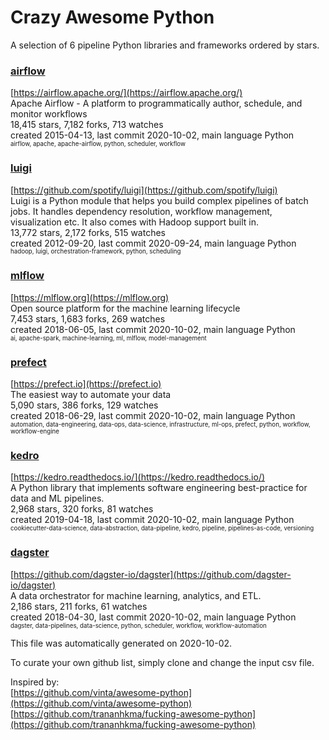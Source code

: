 # Crazy Awesome Python
A selection of 6 pipeline Python libraries and frameworks ordered by stars.  


### [airflow](https://github.com/apache/airflow)  
[https://airflow.apache.org/](https://airflow.apache.org/)  
Apache Airflow - A platform to programmatically author, schedule, and monitor workflows  
18,415 stars, 7,182 forks, 713 watches  
created 2015-04-13, last commit 2020-10-02, main language Python  
<sub><sup>airflow, apache, apache-airflow, python, scheduler, workflow</sup></sub>


### [luigi](https://github.com/spotify/luigi)  
[https://github.com/spotify/luigi](https://github.com/spotify/luigi)  
Luigi is a Python module that helps you build complex pipelines of batch jobs. It handles dependency resolution, workflow management, visualization etc. It also comes with Hadoop support built in.   
13,772 stars, 2,172 forks, 515 watches  
created 2012-09-20, last commit 2020-09-24, main language Python  
<sub><sup>hadoop, luigi, orchestration-framework, python, scheduling</sup></sub>


### [mlflow](https://github.com/mlflow/mlflow)  
[https://mlflow.org](https://mlflow.org)  
Open source platform for the machine learning lifecycle  
7,453 stars, 1,683 forks, 269 watches  
created 2018-06-05, last commit 2020-10-02, main language Python  
<sub><sup>ai, apache-spark, machine-learning, ml, mlflow, model-management</sup></sub>


### [prefect](https://github.com/PrefectHQ/prefect)  
[https://prefect.io](https://prefect.io)  
The easiest way to automate your data  
5,090 stars, 386 forks, 129 watches  
created 2018-06-29, last commit 2020-10-02, main language Python  
<sub><sup>automation, data-engineering, data-ops, data-science, infrastructure, ml-ops, prefect, python, workflow, workflow-engine</sup></sub>


### [kedro](https://github.com/quantumblacklabs/kedro)  
[https://kedro.readthedocs.io/](https://kedro.readthedocs.io/)  
A Python library that implements software engineering best-practice for data and ML pipelines.  
2,968 stars, 320 forks, 81 watches  
created 2019-04-18, last commit 2020-10-02, main language Python  
<sub><sup>cookiecutter-data-science, data-abstraction, data-pipeline, kedro, pipeline, pipelines-as-code, versioning</sup></sub>


### [dagster](https://github.com/dagster-io/dagster)  
[https://github.com/dagster-io/dagster](https://github.com/dagster-io/dagster)  
A data orchestrator for machine learning, analytics, and ETL.  
2,186 stars, 211 forks, 61 watches  
created 2018-04-30, last commit 2020-10-02, main language Python  
<sub><sup>dagster, data-pipelines, data-science, python, scheduler, workflow, workflow-automation</sup></sub>


This file was automatically generated on 2020-10-02.  

To curate your own github list, simply clone and change the input csv file.  

Inspired by:  
[https://github.com/vinta/awesome-python](https://github.com/vinta/awesome-python)  
[https://github.com/trananhkma/fucking-awesome-python](https://github.com/trananhkma/fucking-awesome-python)  